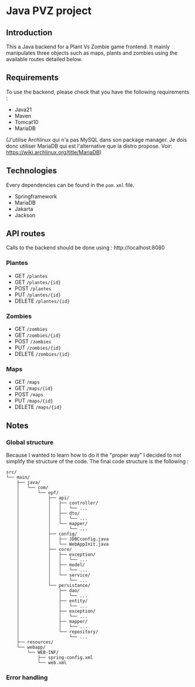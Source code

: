 # Java PVZ project

## Introduction

This a Java backend for a Plant Vs Zombie game frontend. It mainly manipulates three objects such as maps, plants and zombies using the available routes detailed below.

## Requirements

To use the backend, please check that you have the following requirements :

- Java21
- Maven
- Tomcat10
- MariaDB

(J'utilise Archlinux qui n'a pas MySQL dans son package manager. Je dois donc utiliser MariaDB qui est l'alternative que la distro propose. Voir: https://wiki.archlinux.org/title/MariaDB)

## Technologies

Every dependencies can be found in the `pom.xml` file.

- Springframework
- MariaDB
- Jakarta
- Jackson

## API routes

Calls to the backend should be done using : http://localhost:8080

### Plantes

- GET `/plantes`
- GET `/plantes/{id}`
- POST `/plantes`
- PUT `/plantes/{id}`
- DELETE `/plantes/{id}`

### Zombies

- GET `/zombies`
- GET `/zombies/{id}`
- POST `/zombies`
- PUT `/zombies/{id}`
- DELETE `/zombies/{id}`

### Maps

- GET `/maps`
- GET `/maps/{id}`
- POST `/maps`
- PUT `/maps/{id}`
- DELETE `/maps/{id}`

## Notes

### Global structure

Because I wanted to learn how to do it the "proper way" I decided to not simplify the structure of the code. The final code structure is the following :

```
src/
└── main/
    ├── java/
    │   └── com/
    │       └── epf/
    │           ├── api/
    │           │   ├── controller/
    │           │   │   └── ...
    │           │   ├── dto/
    │           │   │   └── ...
    │           │   └── mapper/
    │           │       └── ...
    │           ├── config/
    │           │   ├── JDBCconfig.java
    │           │   └── WebAppInit.java
    │           ├── core/
    │           │   ├── exception/
    │           │   │   └── ...
    │           │   ├── model/
    │           │   │   └── ...
    │           │   └── service/
    │           │       └── ...
    │           └── persistance/
    │               ├── dao/
    │               │   └── ...
    │               ├── entity/
    │               │   └── ...
    │               ├── exception/
    │               │   └── ...
    │               ├── mapper/
    │               │   └── ...
    │               └── repository/
    │                   └── ...
    ├── resources/
    └── webapp/
        └── WEB-INF/
            ├── spring-config.xml
            └── web.xml
```

### Error handling
